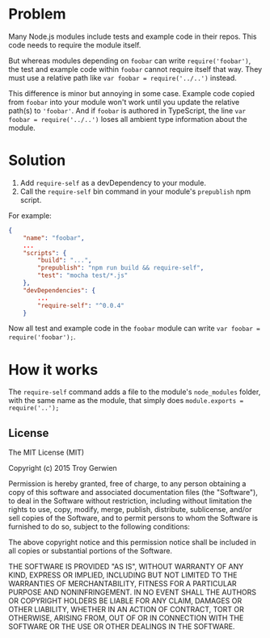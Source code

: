 # Problem

Many Node.js modules include tests and example code in their repos. This code needs to require the module itself.

But whereas modules depending on `foobar` can write `require('foobar')`, the test and example code within `foobar` cannot require itself that way. They must use a relative path like `var foobar = require('../..')` instead.

This difference is minor but annoying in some case. Example code copied from `foobar` into your module won't work until you update the relative path(s) to `'foobar'`. And if `foobar` is authored in TypeScript, the line `var foobar = require('../..')` loses all ambient type information about the module.

# Solution

1. Add `require-self` as a devDependency to your module.
2. Call the `require-self` bin command in your module's `prepublish` npm script.

For example:
```json
{
    "name": "foobar",
	...
    "scripts": {
        "build": "...",
        "prepublish": "npm run build && require-self",
        "test": "mocha test/*.js"
    },
    "devDependencies": {
		...
        "require-self": "^0.0.4"
    }

```

Now all test and example code in the `foobar` module can write `var foobar = require('foobar');`.

# How it works

The `require-self` command adds a file to the module's `node_modules` folder, with the same name as the module, that simply does `module.exports = require('..');`


## License

The MIT License (MIT)

Copyright (c) 2015 Troy Gerwien

Permission is hereby granted, free of charge, to any person obtaining a copy
of this software and associated documentation files (the "Software"), to deal
in the Software without restriction, including without limitation the rights
to use, copy, modify, merge, publish, distribute, sublicense, and/or sell
copies of the Software, and to permit persons to whom the Software is
furnished to do so, subject to the following conditions:

The above copyright notice and this permission notice shall be included in all
copies or substantial portions of the Software.

THE SOFTWARE IS PROVIDED "AS IS", WITHOUT WARRANTY OF ANY KIND, EXPRESS OR
IMPLIED, INCLUDING BUT NOT LIMITED TO THE WARRANTIES OF MERCHANTABILITY,
FITNESS FOR A PARTICULAR PURPOSE AND NONINFRINGEMENT. IN NO EVENT SHALL THE
AUTHORS OR COPYRIGHT HOLDERS BE LIABLE FOR ANY CLAIM, DAMAGES OR OTHER
LIABILITY, WHETHER IN AN ACTION OF CONTRACT, TORT OR OTHERWISE, ARISING FROM,
OUT OF OR IN CONNECTION WITH THE SOFTWARE OR THE USE OR OTHER DEALINGS IN THE
SOFTWARE.


